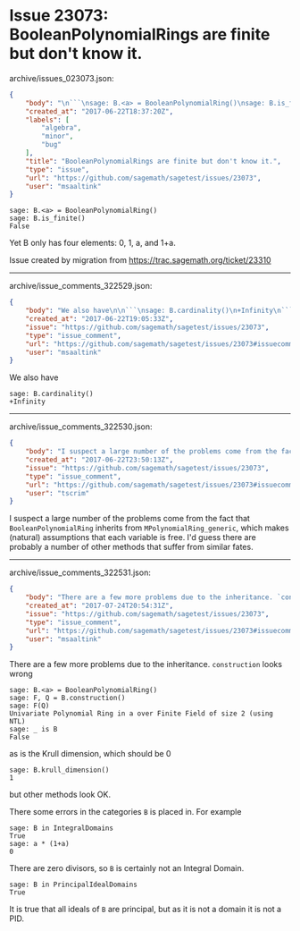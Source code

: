 # Issue 23073: BooleanPolynomialRings are finite but don't know it.

archive/issues_023073.json:
```json
{
    "body": "\n```\nsage: B.<a> = BooleanPolynomialRing()\nsage: B.is_finite()\nFalse\n```\n\nYet B only has four elements: 0, 1, a, and 1+a.\n\n\nIssue created by migration from https://trac.sagemath.org/ticket/23310\n\n",
    "created_at": "2017-06-22T18:37:20Z",
    "labels": [
        "algebra",
        "minor",
        "bug"
    ],
    "title": "BooleanPolynomialRings are finite but don't know it.",
    "type": "issue",
    "url": "https://github.com/sagemath/sagetest/issues/23073",
    "user": "msaaltink"
}
```

```
sage: B.<a> = BooleanPolynomialRing()
sage: B.is_finite()
False
```

Yet B only has four elements: 0, 1, a, and 1+a.


Issue created by migration from https://trac.sagemath.org/ticket/23310





---

archive/issue_comments_322529.json:
```json
{
    "body": "We also have\n\n```\nsage: B.cardinality()\n+Infinity\n```\n",
    "created_at": "2017-06-22T19:05:33Z",
    "issue": "https://github.com/sagemath/sagetest/issues/23073",
    "type": "issue_comment",
    "url": "https://github.com/sagemath/sagetest/issues/23073#issuecomment-322529",
    "user": "msaaltink"
}
```

We also have

```
sage: B.cardinality()
+Infinity
```




---

archive/issue_comments_322530.json:
```json
{
    "body": "I suspect a large number of the problems come from the fact that `BooleanPolynomialRing` inherits from `MPolynomialRing_generic`, which makes (natural) assumptions that each variable is free. I'd guess there are probably a number of other methods that suffer from similar fates.",
    "created_at": "2017-06-22T23:50:13Z",
    "issue": "https://github.com/sagemath/sagetest/issues/23073",
    "type": "issue_comment",
    "url": "https://github.com/sagemath/sagetest/issues/23073#issuecomment-322530",
    "user": "tscrim"
}
```

I suspect a large number of the problems come from the fact that `BooleanPolynomialRing` inherits from `MPolynomialRing_generic`, which makes (natural) assumptions that each variable is free. I'd guess there are probably a number of other methods that suffer from similar fates.



---

archive/issue_comments_322531.json:
```json
{
    "body": "There are a few more problems due to the inheritance. `construction` looks wrong\n\n```\nsage: B.<a> = BooleanPolynomialRing()\nsage: F, Q = B.construction()\nsage: F(Q)\nUnivariate Polynomial Ring in a over Finite Field of size 2 (using NTL)\nsage: _ is B\nFalse\n```\n\nas is the Krull dimension, which should be 0\n\n```\nsage: B.krull_dimension()\n1\n```\n\nbut other methods look OK.\n\nThere some errors in the categories `B` is placed in.  For example\n\n```\nsage: B in IntegralDomains\nTrue\nsage: a * (1+a)\n0\n```\n\nThere are zero divisors, so `B` is certainly not an Integral Domain.\n\n```\nsage: B in PrincipalIdealDomains\nTrue\n```\n\nIt is true that all ideals of `B` are principal, but as it is not a domain it is not a PID.",
    "created_at": "2017-07-24T20:54:31Z",
    "issue": "https://github.com/sagemath/sagetest/issues/23073",
    "type": "issue_comment",
    "url": "https://github.com/sagemath/sagetest/issues/23073#issuecomment-322531",
    "user": "msaaltink"
}
```

There are a few more problems due to the inheritance. `construction` looks wrong

```
sage: B.<a> = BooleanPolynomialRing()
sage: F, Q = B.construction()
sage: F(Q)
Univariate Polynomial Ring in a over Finite Field of size 2 (using NTL)
sage: _ is B
False
```

as is the Krull dimension, which should be 0

```
sage: B.krull_dimension()
1
```

but other methods look OK.

There some errors in the categories `B` is placed in.  For example

```
sage: B in IntegralDomains
True
sage: a * (1+a)
0
```

There are zero divisors, so `B` is certainly not an Integral Domain.

```
sage: B in PrincipalIdealDomains
True
```

It is true that all ideals of `B` are principal, but as it is not a domain it is not a PID.
